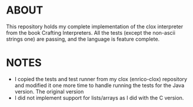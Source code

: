 # ABOUT
This repository holds my complete implementation of the clox interpreter from the book Crafting Interpreters. All the tests (except the non-ascii strings one) are passing, and the language is feature complete. 

# NOTES
* I copied the tests and test runner from my clox (enrico-clox) repository and modified it one more time to handle running the tests for the Java version. The original version 
* I did not implement support for lists/arrays as I did with the C version.